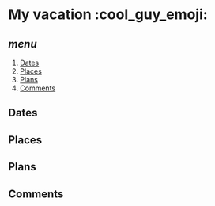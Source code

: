 # My vacation :cool_guy_emoji:

## *menu*
1. [Dates](#dates) 
2. [Places](#places)
3. [Plans](#plans)
4. [Comments](#comments)

## __Dates__ 

## __Places__

## __Plans__ 

## __Comments__